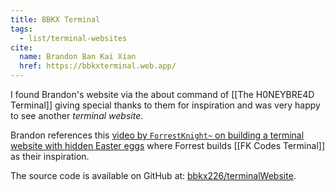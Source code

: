 ```yaml
---
title: BBKX Terminal
tags:
  - list/terminal-websites
cite:
  name: Brandon Ban Kai Xian
  href: https://bbkxterminal.web.app/
---
```


I found Brandon's website via the about command of [[The H0NEYBRE4D Terminal]] giving special thanks to them for inspiration and was very happy to see another _terminal website_.

Brandon references this [video by `ForrestKnight~` on building a terminal website with hidden Easter eggs](https://www.youtube.com/watch?v=KtYby2QN0kQ) where Forrest builds [[FK Codes Terminal]] as their inspiration.

The source code is available on GitHub at: [bbkx226/terminalWebsite](https://github.com/bbkx226/terminalWebsite).
